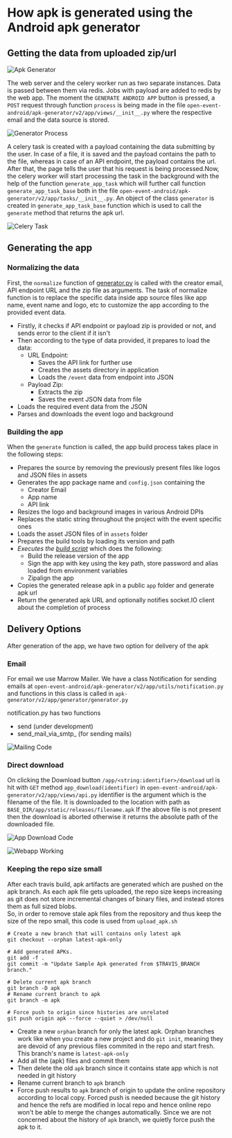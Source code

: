 # How apk is generated using the Android apk generator

## **Getting the data from uploaded zip/url**

![Apk Generator](_static/images/androidgenerator.png)

The web server and the celery worker run as two separate instances. Data is passed between them via redis. Jobs with payload are added to redis by the web app.
The moment the `GENERATE ANDROID APP` button is pressed, a `POST` request through function `process` is being made in the file `open-event-android/apk-generator/v2/app/views/__init__.py` where the respective email and the data source is stored.

![Generator Process](_static/images/generator.jpeg)

A celery task is created with a payload containing the data submitting by the user. In case of a file, it is saved and the payload contains the path to the file, whereas in case of an API endpoint, the payload contains the url.
After that, the page tells the user that his request is being processed.Now, the celery worker will start processing the task in the background with the help of the function `generate_app_task` which will further call function `generate_app_task_base` both in the file `open-event-android/apk-generator/v2/app/tasks/__init__.py`. An object of the class `generator` is created in `generate_app_task_base` function which is used to call the `generate` method that returns the apk url.

![Celery Task](_static/images/celery_task.jpeg)

## **Generating the app**

### Normalizing the data

First, the `normalize` function of [generator.py](../apk-generator/v2/app/generator/generator.py) is called with the creator email, API endpoint URL and the zip file as arguments. The task of normalize function is to replace the specific data inside app source files like app name, event name and logo, etc to customize the app according to the provided event data.
- Firstly, it checks if API endpoint or payload zip is provided or not, and sends error to the client if it isn't
- Then according to the type of data provided, it prepares to load the data:  
    - URL Endpoint:
        - Saves the API link for further use
        - Creates the assets directory in application
        - Loads the `/event` data from endpoint into JSON  
    - Payload Zip:
        - Extracts the zip
        - Saves the event JSON data from file
- Loads the required event data from the JSON
- Parses and downloads the event logo and background

### Building the app

When the `generate` function is called, the app build process takes place in the following steps:
- Prepares the source by removing the previously present files like logos and JSON files in assets
- Generates the app package name and `config.json` containing the
    - Creator Email
    - App name
    - API link
- Resizes the logo and background images in various Android DPIs
- Replaces the static string throughout the project with the event specific ones
- Loads the asset JSON files of in `assets` folder
- Prepares the build tools by loading its version and path
- *Executes the [build script](../apk-generator/v2/scripts/build_apk.sh)* which does the following:
    - Build the release version of the app
    - Sign the app with key using the key path, store password and alias loaded from environment variables
    - Zipalign the app
- Copies the generated release apk in a public `app` folder and generate apk url
- Return the generated apk URL and optionally notifies socket.IO client about the completion of process

## **Delivery Options**

After generation of the app, we have two option for delivery of the apk

### Email
  For email we use Marrow Mailer. We have a class Notification for sending emails at
 `open-event-android/apk-generator/v2/app/utils/notification.py` and functions in this class is called in `apk-generator/v2/app/generator/generator.py`

notification.py has two functions
- send  (under development)
- send_mail_via_smtp_  (for sending mails)

![Mailing Code](_static/images/mailcode.png)

### Direct download
On clicking the Download button `/app/<string:identifier>/download` url is hit with `GET` method `app_download(identifier)` in `open-event-android/apk-generator/v2/app/views/api.py`
identifier is the argument which is the filename of the file.
It is downloaded to the location with path as  `BASE_DIR/app/static/releases/filename.apk`
If the above file is not present then the download is aborted otherwise it returns the absolute path of the downloaded file.

![App Download Code](_static/images/downloadapp.png)

![Webapp Working](_static/images/webapp.gif)

### Keeping the repo size small

After each travis build, apk artifacts are generated which are pushed on the apk branch. As each apk file gets uploaded, the repo size keeps increasing as git does not store incremental changes of binary files, and instead stores them as full sized blobs.  
So, in order to remove stale apk files from the repository and thus keep the size of the repo small, this code is used from `upload_apk.sh`


```shell
# Create a new branch that will contains only latest apk
git checkout --orphan latest-apk-only

# Add generated APKs.
git add -f .
git commit -m "Update Sample Apk generated from $TRAVIS_BRANCH branch."

# Delete current apk branch
git branch -D apk
# Rename current branch to apk
git branch -m apk

# Force push to origin since histories are unrelated
git push origin apk --force --quiet > /dev/null
```

- Create a new `orphan` branch for only the latest apk. Orphan branches work like when you create a new project and do `git init`, meaning they are devoid of any previous files commited in the repo and start fresh. This branch's name is `latest-apk-only`
- Add all the (apk) files and commit them
- Then delete the old `apk` branch since it contains state app which is not needed in git history
- Rename current branch to `apk` branch
- Force push results to `apk` branch of origin to update the online repository according to local copy. Forced push is needed because the git history and hence the refs are modified in local repo and hence online repo won't be able to merge the changes automatically. Since we are not concerned about the history of `apk` branch, we quietly force push the apk to it.
